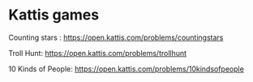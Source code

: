 # Kattis games

Counting stars : https://open.kattis.com/problems/countingstars

Troll Hunt: https://open.kattis.com/problems/trollhunt

10 Kinds of People: https://open.kattis.com/problems/10kindsofpeople
